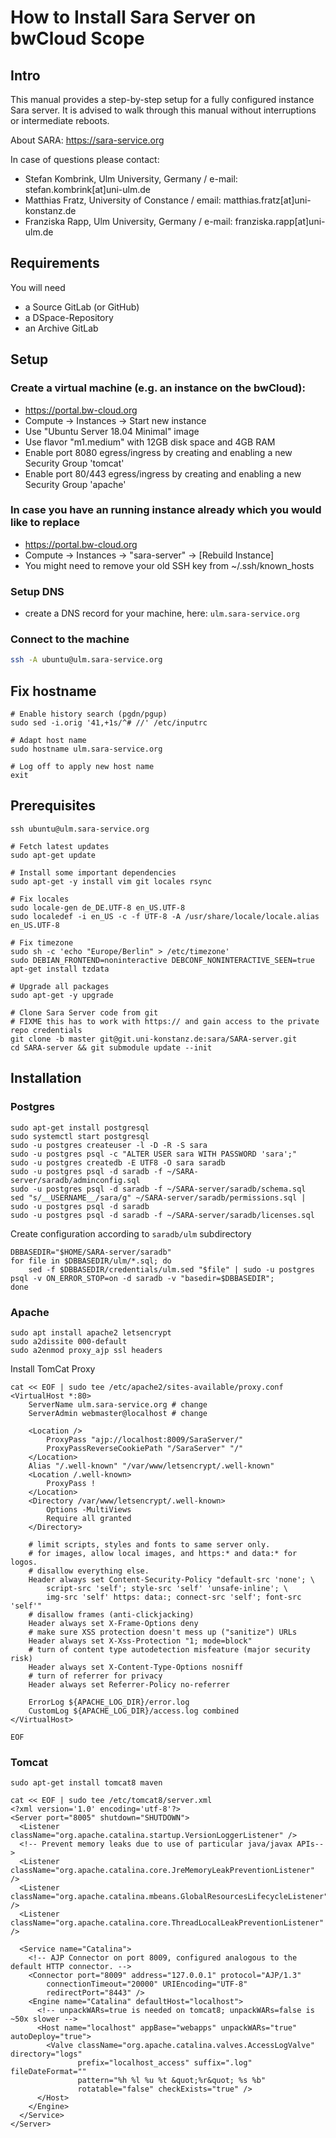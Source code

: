 # How to Install Sara Server on bwCloud Scope

## Intro

This manual provides a step-by-step setup for a fully configured instance Sara server. 
It is advised to walk through this manual without interruptions or intermediate reboots.

About SARA:
https://sara-service.org

In case of questions please contact:
* Stefan Kombrink, Ulm University, Germany / e-mail: stefan.kombrink[at]uni-ulm.de
* Matthias Fratz, University of Constance / email: matthias.fratz[at]uni-konstanz.de
* Franziska Rapp, Ulm University, Germany / e-mail: franziska.rapp[at]uni-ulm.de

## Requirements

You will need
* a Source GitLab (or GitHub)
* a DSpace-Repository
* an Archive GitLab

## Setup 

### Create a virtual machine (e.g. an instance on the bwCloud):

  * https://portal.bw-cloud.org
  * Compute -> Instances -> Start new instance
  * Use "Ubuntu Server 18.04 Minimal" image
  * Use flavor "m1.medium" with 12GB disk space and 4GB RAM
  * Enable port 8080 egress/ingress by creating and enabling a new Security Group 'tomcat'
  * Enable port 80/443 egress/ingress by creating and enabling a new Security Group 'apache'

### In case you have an running instance already which you would like to replace

 * https://portal.bw-cloud.org
 * Compute -> Instances -> "sara-server" -> [Rebuild Instance]
 * You might need to remove your old SSH key from ~/.ssh/known_hosts
 
 ### Setup DNS
 * create a DNS record for your machine, here: `ulm.sara-service.org`

### Connect to the machine
```bash
ssh -A ubuntu@ulm.sara-service.org
```

## Fix hostname
```
# Enable history search (pgdn/pgup)
sudo sed -i.orig '41,+1s/^# //' /etc/inputrc

# Adapt host name
sudo hostname ulm.sara-service.org

# Log off to apply new host name
exit
```

## Prerequisites
```
ssh ubuntu@ulm.sara-service.org

# Fetch latest updates
sudo apt-get update

# Install some important dependencies
sudo apt-get -y install vim git locales rsync

# Fix locales
sudo locale-gen de_DE.UTF-8 en_US.UTF-8
sudo localedef -i en_US -c -f UTF-8 -A /usr/share/locale/locale.alias en_US.UTF-8

# Fix timezone
sudo sh -c 'echo "Europe/Berlin" > /etc/timezone'
sudo DEBIAN_FRONTEND=noninteractive DEBCONF_NONINTERACTIVE_SEEN=true apt-get install tzdata

# Upgrade all packages
sudo apt-get -y upgrade
```
```
# Clone Sara Server code from git
# FIXME this has to work with https:// and gain access to the private repo credentials
git clone -b master git@git.uni-konstanz.de:sara/SARA-server.git
cd SARA-server && git submodule update --init
```

## Installation
### Postgres
```
sudo apt-get install postgresql
sudo systemctl start postgresql
sudo -u postgres createuser -l -D -R -S sara
sudo -u postgres psql -c "ALTER USER sara WITH PASSWORD 'sara';"
sudo -u postgres createdb -E UTF8 -O sara saradb
sudo -u postgres psql -d saradb -f ~/SARA-server/saradb/adminconfig.sql
sudo -u postgres psql -d saradb -f ~/SARA-server/saradb/schema.sql
sed "s/__USERNAME__/sara/g" ~/SARA-server/saradb/permissions.sql | sudo -u postgres psql -d saradb
sudo -u postgres psql -d saradb -f ~/SARA-server/saradb/licenses.sql
```
Create configuration according to `saradb/ulm` subdirectory
```
DBBASEDIR="$HOME/SARA-server/saradb"
for file in $DBBASEDIR/ulm/*.sql; do
    sed -f $DBBASEDIR/credentials/ulm.sed "$file" | sudo -u postgres psql -v ON_ERROR_STOP=on -d saradb -v "basedir=$DBBASEDIR";
done
```

### Apache
```
sudo apt install apache2 letsencrypt
sudo a2dissite 000-default
sudo a2enmod proxy_ajp ssl headers
```
Install TomCat Proxy
```
cat << EOF | sudo tee /etc/apache2/sites-available/proxy.conf
<VirtualHost *:80>
	ServerName ulm.sara-service.org # change
	ServerAdmin webmaster@localhost # change

	<Location />
		ProxyPass "ajp://localhost:8009/SaraServer/"
		ProxyPassReverseCookiePath "/SaraServer" "/"
	</Location>
	Alias "/.well-known" "/var/www/letsencrypt/.well-known"
	<Location /.well-known>
		ProxyPass !
	</Location>
	<Directory /var/www/letsencrypt/.well-known>
		Options -MultiViews
		Require all granted
	</Directory>

	# limit scripts, styles and fonts to same server only.
	# for images, allow local images, and https:* and data:* for logos.
	# disallow everything else.
	Header always set Content-Security-Policy "default-src 'none'; \
		script-src 'self'; style-src 'self' 'unsafe-inline'; \
		img-src 'self' https: data:; connect-src 'self'; font-src 'self'"
	# disallow frames (anti-clickjacking)
	Header always set X-Frame-Options deny
	# make sure XSS protection doesn't mess up ("sanitize") URLs
	Header always set X-Xss-Protection "1; mode=block"
	# turn of content type autodetection misfeature (major security risk)
	Header always set X-Content-Type-Options nosniff
	# turn of referrer for privacy
	Header always set Referrer-Policy no-referrer

	ErrorLog ${APACHE_LOG_DIR}/error.log
	CustomLog ${APACHE_LOG_DIR}/access.log combined
</VirtualHost>

EOF
```

### Tomcat
```
sudo apt-get install tomcat8 maven

cat << EOF | sudo tee /etc/tomcat8/server.xml
<?xml version='1.0' encoding='utf-8'?>
<Server port="8005" shutdown="SHUTDOWN">
  <Listener className="org.apache.catalina.startup.VersionLoggerListener" />
  <!-- Prevent memory leaks due to use of particular java/javax APIs-->
  <Listener className="org.apache.catalina.core.JreMemoryLeakPreventionListener" />
  <Listener className="org.apache.catalina.mbeans.GlobalResourcesLifecycleListener" />
  <Listener className="org.apache.catalina.core.ThreadLocalLeakPreventionListener" />

  <Service name="Catalina">
    <!-- AJP Connector on port 8009, configured analogous to the default HTTP connector. -->
    <Connector port="8009" address="127.0.0.1" protocol="AJP/1.3"
		connectionTimeout="20000" URIEncoding="UTF-8"
		redirectPort="8443" />
    <Engine name="Catalina" defaultHost="localhost">
      <!-- unpackWARs=true is needed on tomcat8; unpackWARs=false is ~50x slower -->
      <Host name="localhost" appBase="webapps" unpackWARs="true" autoDeploy="true">
        <Valve className="org.apache.catalina.valves.AccessLogValve" directory="logs"
               prefix="localhost_access" suffix=".log" fileDateFormat=""
               pattern="%h %l %u %t &quot;%r&quot; %s %b"
               rotatable="false" checkExists="true" />
      </Host>
    </Engine>
  </Service>
</Server>

```